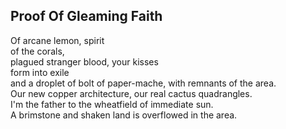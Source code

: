 Proof Of Gleaming Faith
-----------------------
Of arcane lemon, spirit  
of the corals,  
plagued stranger blood, your kisses  
form into exile  
and a droplet of bolt of paper-mache, with remnants of the area.  
Our new copper architecture, our real cactus quadrangles.  
I'm the father to the wheatfield of immediate sun.  
A brimstone and shaken land is overflowed in the area.  
